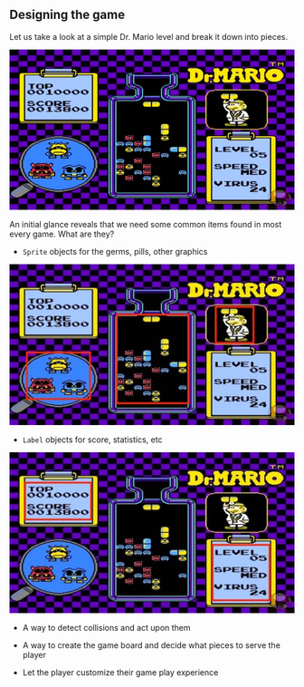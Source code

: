## Designing the game
Let us take a look at a simple Dr. Mario level and break it down into pieces.

![](dr_mario_gameplay.jpg)

An initial glance reveals that we need some common items found in most every game. What are they?

  * `Sprite` objects for the germs, pills, other graphics

  ![](dr_mario_breakdown_1.jpg)

  * `Label` objects for score, statistics, etc

  ![](dr_mario_breakdown_2.jpg)

  * A way to detect collisions and act upon them

  * A way to create the game board and decide what pieces to serve the player

  * Let the player customize their game play experience
